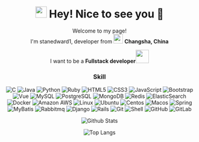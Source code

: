 <div align=center>

<h1><img src="https://emojis.slackmojis.com/emojis/images/1531849430/4246/blob-sunglasses.gif?1531849430" width="30"/> Hey! Nice to see you 👋</h1>


<p>Welcome to my page! </br> I'm stanedward1, developer from <img src="https://www.flaticon.com/svg/vstatic/svg/197/197375.svg?token=exp=1613714759~hmac=58f9694138bca4f92c76715910b50bc4" width="25"/> <b>Changsha, China</b></p>
<p>I want to be a <b>Fullstack developer<img src="https://www.flaticon.com/premium-icon/icons/svg/3242/3242257.svg"width="35"/></b></p>


### Skill

![C](https://img.shields.io/badge/-c语言-black?style=flat-square&logo=c)
![Java](https://img.shields.io/badge/-java-E34A86?style=flat-square&logo=java)
![Python](https://img.shields.io/badge/-Python-black?style=flat-square&logo=Python)
![Ruby](https://img.shields.io/badge/-ruby-8b0d07?style=flat-square&logo=ruby)
![HTML5](https://img.shields.io/badge/-HTML5-E34F26?style=flat-square&logo=html5&logoColor=white)
![CSS3](https://img.shields.io/badge/-CSS3-1572B6?style=flat-square&logo=css3)
![JavaScript](https://img.shields.io/badge/-JavaScript-black?style=flat-square&logo=javascript)
![Bootstrap](https://img.shields.io/badge/-Bootstrap-563D7C?style=flat-square&logo=bootstrap)
![Vue](https://img.shields.io/badge/-Vue-ebf2f2?style=flat-square&logo=V)
![MySQL](https://img.shields.io/badge/-MySQL-ebf2f2?style=flat-square&logo=mysql)
![PostgreSQL](https://img.shields.io/badge/-PostgreSQL-336791?style=flat-square&logo=postgresql)
![MongoDB](https://img.shields.io/badge/-MongoDB-black?style=flat-square&logo=mongodb)
![Redis](https://img.shields.io/badge/-Redis-ebf2f2?style=flat-square&logo=Redis)
![ElasticSearch](https://img.shields.io/badge/-ElasticSearch-005571?style=flat-square&logo=elasticsearch)
![Docker](https://img.shields.io/badge/-Docker-black?style=flat-square&logo=docker)
![Amazon AWS](https://img.shields.io/badge/Amazon%20AWS-232F3E?style=flat-square&logo=amazon-aws)
![Linux](https://img.shields.io/badge/Linux-232F3E?style=flat-square&logo=linux)
![Ubuntu](https://img.shields.io/badge/-Ubuntu-1572B6?style=flat-square&logo=Ubuntu)
![Centos](https://img.shields.io/badge/-Centos-1572B6?style=flat-square&logo=Centos)
![Macos](https://img.shields.io/badge/-Macos-1572B6?style=flat-square&logo=Macos)
![Spring](https://img.shields.io/badge/-spring-ebf2f2?style=flat-square&logo=spring)
![MyBatis](https://img.shields.io/badge/-MyBatis-232F3E?style=flat-square&logo=Java)
![Rabbitmq](https://img.shields.io/badge/-Rabbitmq-ebf2f2?style=flat-square&logo=Rabbitmq)
![Django](https://img.shields.io/badge/-django-f7b0cf?style=flat-square&logo=Django)
![Rails](https://img.shields.io/badge/-Rails-181717?style=flat-square&logo=ruby)
![Git](https://img.shields.io/badge/-Git-black?style=flat-square&logo=git)
![Shell](https://img.shields.io/badge/-shell-black?style=flat-square&logo=shell)
![GitHub](https://img.shields.io/badge/-GitHub-181717?style=flat-square&logo=github)
![GitLab](https://img.shields.io/badge/-GitLab-FCA121?style=flat-square&logo=gitlab)



![Github Stats](https://github-readme-stats.vercel.app/api?username=stanedward1&count_private=true&show_icons=true&include_all_commits=true)


![Top Langs](https://github-readme-stats.vercel.app/api/top-langs/?username=longbiu&hide=TeX&layout=compact)


</div>
